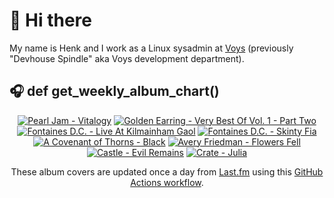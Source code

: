 # 👋 Hi there

My name is Henk and I work as a Linux sysadmin at <a href="https://www.voys.co/about/">Voys</a> (previously "Devhouse Spindle" aka Voys development department).

## 🎧 def get_weekly_album_chart()
<!-- lastfm -->
<p align="center"><a href="https://www.last.fm/music/Pearl+Jam/Vitalogy"><img src="https://lastfm.freetls.fastly.net/i/u/64s/aa9a8b1bfead46a4c697629a7d16d8f5.jpg" title="Pearl Jam - Vitalogy"></a> <a href="https://www.last.fm/music/Golden+Earring/Very+Best+Of+Vol.+1+-+Part+Two"><img src="https://lastfm.freetls.fastly.net/i/u/64s/244c9e1350114f419e0739e7560888fb.jpg" title="Golden Earring - Very Best Of Vol. 1 - Part Two"></a> <a href="https://www.last.fm/music/Fontaines+D.C./Live+At+Kilmainham+Gaol"><img src="https://lastfm.freetls.fastly.net/i/u/64s/6c2c9e8f85f51300cbc6e10633f9232e.jpg" title="Fontaines D.C. - Live At Kilmainham Gaol"></a> <a href="https://www.last.fm/music/Fontaines+D.C./Skinty+Fia"><img src="https://lastfm.freetls.fastly.net/i/u/64s/c1088d391eb750551dc6bd1e8238ffcd.jpg" title="Fontaines D.C. - Skinty Fia"></a> <a href="https://www.last.fm/music/A+Covenant+of+Thorns/Black"><img src="https://lastfm.freetls.fastly.net/i/u/64s/82f35e9f6fe2fdd7b8f98e1753ac2520.jpg" title="A Covenant of Thorns - Black"></a> <a href="https://www.last.fm/music/Avery+Friedman/Flowers+Fell"><img src="https://lastfm.freetls.fastly.net/i/u/64s/fda1950ba1057631bfe3a24f6eba57b6.jpg" title="Avery Friedman - Flowers Fell"></a> <a href="https://www.last.fm/music/Castle/Evil+Remains"><img src="https://lastfm.freetls.fastly.net/i/u/64s/74f98f68f85ffaeb6cf6c1e51823e8a7.jpg" title="Castle - Evil Remains"></a> <a href="https://www.last.fm/music/Crate/Julia"><img src="https://lastfm.freetls.fastly.net/i/u/64s/99e067b0fc9292cd9e7f94c4f4f16bf5.png" title="Crate - Julia"></a> </p>

<p align="center">These album covers are updated once a day from <a href="https://www.last.fm/user/hbokh">Last.fm</a> using this <a href="https://github.com/marketplace/actions/lastfm-to-markdown">GitHub Actions workflow</a>.</p>
